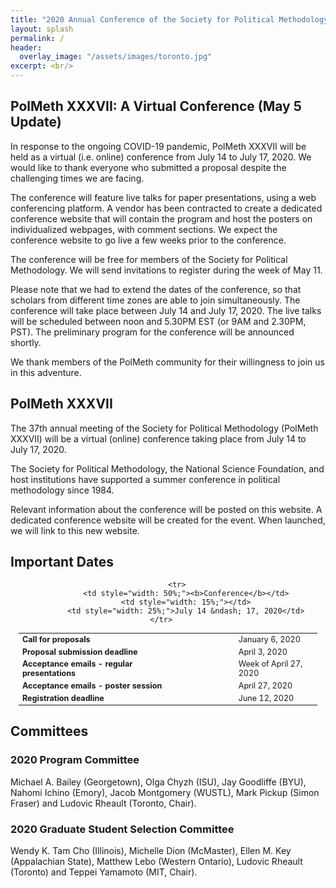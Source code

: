```yaml
---
title: "2020 Annual Conference of the Society for Political Methodology"
layout: splash
permalink: /
header:
  overlay_image: "/assets/images/toronto.jpg"
excerpt: <br/>
---
```


<h2>PolMeth XXXVII: A Virtual Conference (May 5 Update)</h2>

In response to the ongoing COVID-19 pandemic, PolMeth XXXVII will be held as a virtual (i.e. online) conference from July 14 to July 17, 2020.  We would like to thank everyone who submitted a proposal despite the challenging times we are facing.

The conference will feature live talks for paper presentations, using a web conferencing platform.  A vendor has been contracted to create a dedicated conference website that will contain the program and host the posters on individualized webpages, with comment sections.  We expect the conference website to go live a few weeks prior to the conference.

The conference will be free for members of the Society for Political Methodology.  We will send invitations to register during the week of May 11.

Please note that we had to extend the dates of the conference, so that scholars from different time zones are able to join simultaneously.  The conference will take place between July 14 and July 17, 2020.  The live talks will be scheduled between noon and 5.30PM EST (or 9AM and 2.30PM, PST).  The preliminary program for the conference will be announced shortly.

We thank members of the PolMeth community for their willingness to join us in this adventure.

<h2>PolMeth XXXVII</h2>

The 37th annual meeting of the Society for Political Methodology (PolMeth XXXVII) will be a virtual (online) conference taking place from July 14 to July 17, 2020. 

The Society for Political Methodology, the National Science Foundation, and host institutions have supported a summer conference in political methodology since 1984.

Relevant information about the conference will be posted on this website.  A dedicated conference website will be created for the event.  When launched, we will link to this new website.

<h2 id="dates">Important Dates</h2>
<center>
<table style="width: 95%; font-size:90%">
    <tbody>
        <tr>
            <td style="width: 50%;"><b>Call for proposals</b></td>
            <td style="width: 15%;"></td>
            <td style="width: 25%;">January 6, 2020</td>
        </tr>
        <tr>
            <td style="width: 50%;"><b>Proposal submission deadline</b></td>
            <td style="width: 15%;"></td>
            <td style="width: 25%;">April 3, 2020</font></td>
        </tr>
        <tr>
            <td style="width: 50%;"><b>Acceptance emails - regular presentations</b><br/></td>
            <td style="width: 15%;"></td>
            <td style="width: 25%;">Week of April 27, 2020</font></td>
        </tr>
        <tr>
            <td style="width: 50%;"><b>Acceptance emails - poster session</b><br/></td>
            <td style="width: 15%;"></td>
            <td style="width: 25%;">April 27, 2020</font></td>
        </tr>
        <tr>
            <td style="width: 50%;"><b>Registration deadline</b></td>
            <td style="width: 15%;"></td>
            <td style="width: 25%;">June 12, 2020</td>
        </tr>    

        <tr>
            <td style="width: 50%;"><b>Conference</b></td>
            <td style="width: 15%;"></td>
            <td style="width: 25%;">July 14 &ndash; 17, 2020</td>
        </tr>       
</tbody>
</table>
</center>

## Committees

<h3>2020 Program Committee</h3>

Michael A. Bailey (Georgetown), Olga Chyzh (ISU), Jay Goodliffe (BYU), Nahomi Ichino (Emory), Jacob Montgomery (WUSTL), Mark Pickup (Simon Fraser) and Ludovic Rheault (Toronto, Chair).

<h3>2020 Graduate Student Selection Committee</h3> 

Wendy K. Tam Cho (Illinois), Michelle Dion (McMaster), Ellen M. Key (Appalachian State), Matthew Lebo (Western Ontario), Ludovic Rheault (Toronto) and Teppei Yamamoto (MIT, Chair). 

